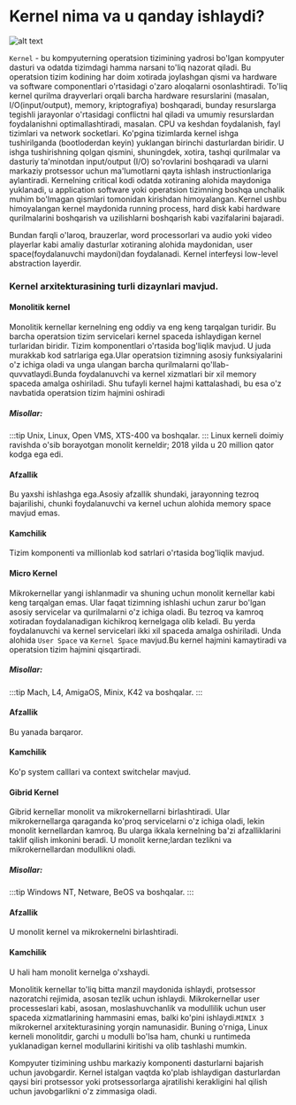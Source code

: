 # Kernel nima va u qanday ishlaydi?

![alt text](https://pemmzchannel.com/wp-content/uploads/2022/06/kernel-panic-3.10.0-229.4.2.el7_.png)

`Kernel` - bu kompyuterning operatsion tizimining yadrosi bo'lgan kompyuter dasturi va odatda tizimdagi hamma narsani to'liq nazorat qiladi. Bu operatsion tizim kodining har doim xotirada joylashgan qismi va hardware va software componentlari o'rtasidagi o'zaro aloqalarni osonlashtiradi.
To'liq kernel qurilma drayverlari orqali barcha hardware resurslarini (masalan, I/O(input/output), memory, kriptografiya) boshqaradi, bunday resurslarga tegishli jarayonlar o'rtasidagi conflictni hal qiladi va umumiy resurslardan foydalanishni optimallashtiradi, masalan. CPU va keshdan foydalanish, fayl tizimlari va network socketlari.
Ko'pgina tizimlarda kernel ishga tushirilganda (bootloderdan keyin) yuklangan birinchi dasturlardan biridir.
U ishga tushirishning qolgan qismini, shuningdek, xotira, tashqi qurilmalar va dasturiy ta'minotdan input/output (I/O) so'rovlarini boshqaradi va ularni markaziy protsessor uchun ma'lumotlarni qayta ishlash instructionlariga aylantiradi. Kernelning critical kodi odatda xotiraning alohida maydoniga yuklanadi, u application software yoki operatsion tizimning boshqa unchalik muhim bo'lmagan qismlari tomonidan kirishdan himoyalangan. Kernel ushbu himoyalangan kernel maydonida running process, hard disk kabi hardware qurilmalarini boshqarish va uzilishlarni boshqarish kabi vazifalarini bajaradi.

Bundan farqli o'laroq, brauzerlar, word processorlari va audio yoki video playerlar kabi amaliy dasturlar xotiraning alohida maydonidan, user space(foydalanuvchi maydoni)dan foydalanadi. Kernel interfeysi low-level abstraction layerdir.


### Kernel arxitekturasining turli dizaynlari mavjud.

#### Monolitik kernel

Monolitik kernellar kernelning eng oddiy va eng keng tarqalgan turidir. Bu barcha operatsion tizim servicelari kernel spaceda ishlaydigan kernel turlaridan biridir. Tizim komponentlari o'rtasida bog'liqlik mavjud. U juda murakkab kod satrlariga ega.Ular operatsion tizimning asosiy funksiyalarini o'z ichiga oladi va unga ulangan barcha qurilmalarni qo'llab-quvvatlaydi.Bunda foydalanuvchi va kernel xizmatlari bir xil memory spaceda amalga oshiriladi. Shu tufayli kernel hajmi kattalashadi, bu esa o'z navbatida operatsion tizim hajmini oshiradi



##### Misollar:

:::tip
Unix, Linux, Open VMS, XTS-400 va boshqalar.
:::
Linux kerneli doimiy ravishda o'sib borayotgan monolit kerneldir; 2018 yilda u 20 million qator kodga ega edi.

#### Afzallik

Bu yaxshi ishlashga ega.Asosiy afzallik shundaki, jarayonning tezroq bajarilishi, chunki foydalanuvchi va kernel uchun alohida memory space mavjud emas. 

#### Kamchilik

Tizim komponenti va millionlab kod satrlari o'rtasida bog'liqlik mavjud. 


#### Micro Kernel

Mikrokernellar yangi ishlanmadir va shuning uchun monolit kernellar kabi keng tarqalgan emas. Ular faqat tizimning ishlashi uchun zarur bo'lgan asosiy servicelar va qurilmalarni o'z ichiga oladi. Bu tezroq va kamroq xotiradan foydalanadigan kichikroq kernelgaga olib keladi. Bu yerda foydalanuvchi va kernel servicelari ikki xil spaceda amalga oshiriladi. Unda alohida `User Space` va `Kernel Space` mavjud.Bu kernel hajmini kamaytiradi va operatsion tizim hajmini qisqartiradi.

##### Misollar:

:::tip
Mach, L4, AmigaOS, Minix, K42 va boshqalar.
:::

#### Afzallik

Bu yanada barqaror.

#### Kamchilik

Ko'p system calllari va context switchelar mavjud.


#### Gibrid Kernel

Gibrid kernellar monolit va mikrokernellarni birlashtiradi. Ular mikrokernellarga qaraganda ko'proq servicelarni o'z ichiga oladi, lekin monolit kernellardan kamroq. Bu ularga ikkala kernelning ba'zi afzalliklarini taklif qilish imkonini beradi. U monolit kerne;lardan tezlikni va mikrokernellardan modullikni oladi.

##### Misollar:

:::tip
Windows NT, Netware, BeOS va boshqalar.
:::

#### Afzallik

U monolit kernel va mikrokernelni birlashtiradi.

#### Kamchilik

U hali ham monolit kernelga o'xshaydi.


Monolitik kernellar to'liq bitta manzil maydonida ishlaydi, protsessor nazoratchi rejimida, asosan tezlik uchun ishlaydi. Mikrokernellar user processeslari kabi, asosan, moslashuvchanlik va modullilik uchun user spaceda xizmatlarining hammasini emas, balki ko'pini ishlaydi.`MINIX 3` mikrokernel arxitekturasining yorqin namunasidir. Buning o'rniga, Linux kerneli monolitdir, garchi u modulli bo'lsa ham, chunki u runtimeda yuklanadigan kernel modullarini kiritishi va olib tashlashi mumkin.

Kompyuter tizimining ushbu markaziy komponenti dasturlarni bajarish uchun javobgardir. Kernel istalgan vaqtda ko'plab ishlaydigan dasturlardan qaysi biri protsessor yoki protsessorlarga ajratilishi kerakligini hal qilish uchun javobgarlikni o'z zimmasiga oladi.